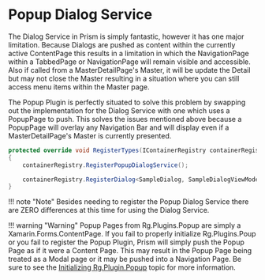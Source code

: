 # Popup Dialog Service

The Dialog Service in Prism is simply fantastic, however it has one major limitation. Because Dialogs are pushed as content within the currently active ContentPage this results in a limitation in which the NavigationPage within a TabbedPage or NavigationPage will remain visible and accessible. Also if called from a MasterDetailPage's Master, it will be update the Detail but may not close the Master resulting in a situation where you can still access menu items within the Master page.

The Popup Plugin is perfectly situated to solve this problem by swapping out the implementation for the Dialog Service with one which uses a PopupPage to push. This solves the issues mentioned above because a PopupPage will overlay any Navigation Bar and will display even if a MasterDetailPage's Master is currently presented.

```c#
protected override void RegisterTypes(IContainerRegistry containerRegistry)
{
    containerRegistry.RegisterPopupDialogService();

    containerRegistry.RegisterDialog<SampleDialog, SampleDialogViewModel>();
}
```

!!! note "Note"
    Besides needing to register the Popup Dialog Service there are ZERO differences at this time for using the Dialog Service.

!!! warning "Warning"
    Popup Pages from Rg.Plugins.Popup are simply a Xamarin.Forms.ContentPage. If you fail to properly initialize Rg.Plugins.Poup or you fail to register the Popup Plugin, Prism will simply push the Popup Page as if it were a Content Page. This may result in the Popup Page being treated as a Modal page or it may be pushed into a Navigation Page. Be sure to see the [Initializing Rg.Plugin.Popup](rgplugins.md) topic for more information.